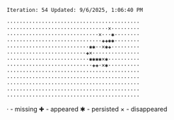 `Iteration: 54 Updated: 9/6/2025, 1:06:40 PM`
<!-- GOL_START -->
`··········································`</br>
`································×·········`</br>
`·····························×···✱········`</br>
`······························✚✚✱✱········`</br>
`··························✱✱··×✱✚·········`</br>
`·························✚×···············`</br>
`··························✱✱✱✱×✱··········`</br>
`···························✚✚·×✱··········`</br>
`··········································`</br>
`··········································`</br>
`··········································`</br>
`··········································`</br>
`··········································`</br>
<!-- GOL_END -->
· - missing
✚ - appeared
✱ - persisted
× - disappeared